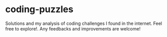 # coding-puzzles
Solutions and my analysis of coding challenges I found in the internet. Feel free to explore!. Any feedbacks and improvements are welcome!
